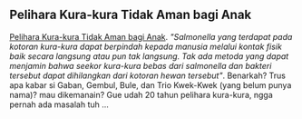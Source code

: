 ## Pelihara Kura-kura Tidak Aman bagi Anak

<a href="http://rinirusli.multiply.com/journal/item/131">Pelihara Kura-kura Tidak Aman bagi Anak</a>. <em>"Salmonella yang terdapat pada kotoran kura-kura dapat berpindah kepada
manusia melalui kontak fisik baik secara langsung atau pun tak langsung.
Tak ada metoda yang dapat menjamin bahwa seekor kura-kura bebas dari
salmonella dan bakteri tersebut dapat dihilangkan dari kotoran hewan
tersebut"</em>. Benarkah? Trus apa kabar si Gaban, Gembul, Bule, dan Trio Kwek-Kwek (yang belum punya nama)? mau dikemanain? Gue udah 20 tahun pelihara kura-kura, ngga pernah ada masalah tuh ...

<!-- {"time": "2007-07-13 02:54:23", "title": "Pelihara Kura-kura Tidak Aman bagi Anak"} -->
